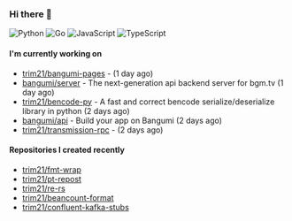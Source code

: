 ### Hi there 👋

![Python](https://img.shields.io/badge/python-3670A0?style=for-the-badge&logo=python&logoColor=ffdd54)
![Go](https://img.shields.io/badge/go-%2300ADD8.svg?style=for-the-badge&logo=go&logoColor=white)
![JavaScript](https://img.shields.io/badge/javascript-%23323330.svg?style=for-the-badge&logo=javascript&logoColor=%23F7DF1E)
![TypeScript](https://img.shields.io/badge/typescript-%23007ACC.svg?style=for-the-badge&logo=typescript&logoColor=white)

#### I'm currently working on

- [trim21/bangumi-pages](https://github.com/trim21/bangumi-pages) -  (1 day ago)
- [bangumi/server](https://github.com/bangumi/server) - The next-generation api backend server for bgm.tv (1 day ago)
- [trim21/bencode-py](https://github.com/trim21/bencode-py) - A fast and correct bencode serialize/deserialize library in python (2 days ago)
- [bangumi/api](https://github.com/bangumi/api) - Build your app on Bangumi (2 days ago)
- [trim21/transmission-rpc](https://github.com/trim21/transmission-rpc) -  (2 days ago)

#### Repositories I created recently

- [trim21/fmt-wrap](https://github.com/trim21/fmt-wrap)
- [trim21/pt-repost](https://github.com/trim21/pt-repost)
- [trim21/re-rs](https://github.com/trim21/re-rs)
- [trim21/beancount-format](https://github.com/trim21/beancount-format)
- [trim21/confluent-kafka-stubs](https://github.com/trim21/confluent-kafka-stubs)
